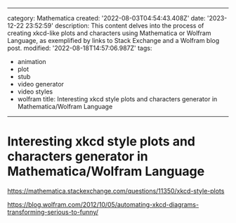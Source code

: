 ------
category: Mathematica
created: '2022-08-03T04:54:43.408Z'
date: '2023-12-22 23:52:59'
description: This content delves into the process of creating xkcd-like plots and
  characters using Mathematica or Wolfram Language, as exemplified by links to Stack
  Exchange and a Wolfram blog post.
modified: '2022-08-18T14:57:06.987Z'
tags:
- animation
- plot
- stub
- video generator
- video styles
- wolfram
title: Interesting xkcd style plots and characters generator in Mathematica/Wolfram
  Language
------

# Interesting xkcd style plots and characters generator in Mathematica/Wolfram Language

https://mathematica.stackexchange.com/questions/11350/xkcd-style-plots

https://blog.wolfram.com/2012/10/05/automating-xkcd-diagrams-transforming-serious-to-funny/
